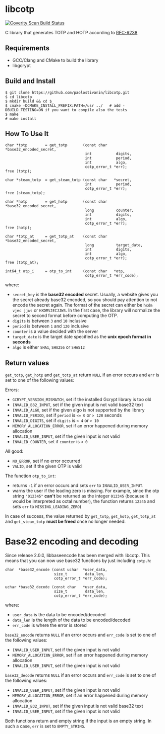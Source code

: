 # libcotp
<a href="https://scan.coverity.com/projects/paolostivanin-libcotp">
  <img alt="Coverity Scan Build Status"
       src="https://scan.coverity.com/projects/12748/badge.svg"/>
</a>

C library that generates TOTP and HOTP according to [RFC-6238](https://tools.ietf.org/html/rfc6238)

## Requirements
- GCC/Clang and CMake to build the library
- libgcrypt

## Build and Install
```
$ git clone https://github.com/paolostivanin/libcotp.git
$ cd libcotp
$ mkdir build && cd $_
$ cmake -DCMAKE_INSTALL_PREFIX:PATH=/usr ../   # add -DBUILD_TESTING=ON if you want to compile also the tests
$ make
# make install
```

## How To Use It
```
char *totp        = get_totp       (const char   *base32_encoded_secret,
                                    int           digits,
                                    int           period,
                                    int           algo,
                                    cotp_error_t *err);
free (totp);

char *steam_totp  = get_steam_totp (const char   *secret,
                                    int           period,
                                    cotp_error_t *err);
free (steam_totp);

char *hotp        = get_hotp       (const char   *base32_encoded_secret,
                                    long          counter,
                                    int           digits,
                                    int           algo,
                                    cotp_error_t *err);
free (hotp);

char *totp_at     = get_totp_at    (const char   *base32_encoded_secret,
                                    long          target_date,
                                    int           digits,
                                    int           algo,
                                    cotp_error_t *err);
free (totp_at);

int64_t otp_i     = otp_to_int     (const char   *otp,
                                    cotp_error_t *err_code);
```

where:
- `secret_key` is the **base32 encoded** secret. Usually, a website gives you the secret already base32 encoded, so you should pay attention to not encode the secret again.
The format of the secret can either be `hxdm vjec jjws` or `HXDMVJECJJWS`. In the first case, the library will normalize the secret to second format before computing the OTP.
- `digits` is between `3` and `10` inclusive
- `period` is between `1` and `120` inclusive
- `counter` is a value decided with the server
- `target_date` is the target date specified as the **unix epoch format in seconds**
- `algo` is either `SHA1`, `SHA256` or `SHA512`

## Return values
`get_totp`, `get_hotp` and `get_totp_at` return `NULL` if an error occurs and `err` is set to one of the following values:

Errors:
- `GCRYPT_VERSION_MISMATCH`, set if the installed Gcrypt library is too old
- `INVALID_B32_INPUT`, set if the given input is not valid base32 text
- `INVALID_ALGO`, set if the given algo is not supported by the library
- `INVALID_PERIOD`, set if `period` is `<= 0` or `> 120` seconds
- `INVALID_DIGITS`, set if `digits` is `< 4` or `> 10`
- `MEMORY_ALLOCATION_ERROR`, set if an error happened during memory allocation
- `INVALID_USER_INPUT`, set if the given input is not valid
- `INVALID_COUNTER`, set if `counter` is `< 0`

All good:
- `NO_ERROR`, set if no error occurred
- `VALID`, set if the given OTP is valid

The function `otp_to_int`:
* returns `-1` if an error occurs and sets `err` to `INVALID_USER_INPUT`.
* warns the user if the leading zero is missing. For example, since the otp string `"012345"` **can't** be returned as the integer `012345` (because it would be interpreted as octal number), the function returns `12345` and sets `err` to `MISSING_LEADING_ZERO`)

In case of success, the value returned by `get_totp`, `get_hotp`, `get_totp_at` and `get_steam_totp` **must be freed** once no longer needed.

# Base32 encoding and decoding
Since release 2.0.0, libbaseencode has been merged with libcotp. This means that you can now use base32 functions by just including `cotp.h`:

```
char  *base32_encode (const uchar  *user_data,
                      size_t        data_len,
                      cotp_error_t *err_code);

uchar *base32_decode (const char   *user_data,
                      size_t        data_len,
                      cotp_error_t *err_code);
```

where:
- `user_data` is the data to be encoded/decoded
- `data_len` is the length of the data to be encoded/decoded
- `err_code` is where the error is stored

`base32_encode` returns `NULL` if an error occurs and `err_code` is set to one of the following values:
  - `INVALID_USER_INPUT`, set if the given input is not valid
  - `MEMORY_ALLOCATION_ERROR`, set if an error happened during memory allocation
  - `INVALID_USER_INPUT`, set if the given input is not valid

`base32_decode` returns `NULL` if an error occurs and `err_code` is set to one of the following values:
- `INVALID_USER_INPUT`, set if the given input is not valid
- `MEMORY_ALLOCATION_ERROR`, set if an error happened during memory allocation
- `INVALID_B32_INPUT`, set if the given input is not valid base32 text
- `INVALID_USER_INPUT`, set if the given input is not valid

Both functions return and empty string if the input is an empty string. In such a case, `err` is set to `EMPTY_STRING`.
